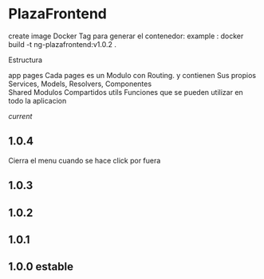 # PlazaFrontend

create image Docker
Tag para generar el contenedor:
example : docker build -t ng-plazafrontend:v1.0.2 .

Estructura

app
pages
Cada pages es un Modulo con Routing. y contienen Sus propios Services, Models, Resolvers, Componentes  
 Shared
Modulos Compartidos
utils
Funciones que se pueden utilizar en todo la aplicacion

_current_

## 1.0.4

Cierra el menu cuando se hace click por fuera

## 1.0.3

## 1.0.2

## 1.0.1

## 1.0.0 estable
